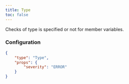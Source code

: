 ```yaml
---
title: Type
toc: false
---
```


Checks of type is specified or not for member variables.

### Configuration

```json
{
    "type": "Type",
    "props": {
        "severity": "ERROR"
    }
}
```